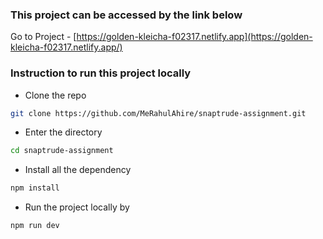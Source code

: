 ### This project can be accessed by the link below

Go to Project - [https://golden-kleicha-f02317.netlify.app](https://golden-kleicha-f02317.netlify.app/)

### Instruction to run this project locally

- Clone the repo

```bash
git clone https://github.com/MeRahulAhire/snaptrude-assignment.git
```

- Enter the directory

```bash
cd snaptrude-assignment
```

- Install all the dependency

```bash
npm install
```

- Run the project locally by

```bash
npm run dev
```
